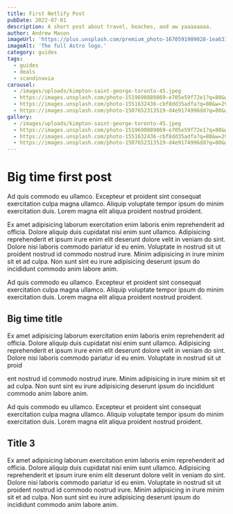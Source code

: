 ```yaml
---
title: First Netlify Post
pubDate: 2022-07-01
description: A short post about travel, beaches, and aw yaaaaaaaa.
author: Andrew Mason
imageUrl: 'https://plus.unsplash.com/premium_photo-1670591909028-1ea631e317d7?q=80&w=2942&auto=format&fit=crop&ixlib=rb-4.0.3&ixid=M3wxMjA3fDB8MHxwaG90by1wYWdlfHx8fGVufDB8fHx8fA%3D%3D'
imageAlt: 'The full Astro logo.'
category: guides
tags:
  - guides
  - deals
  - scandinavia
carousel:
  - /images/uploads/kimpton-saint-george-toronto-45.jpeg
  - https://images.unsplash.com/photo-1519690889869-e705e59f72e1?q=80&w=2940&auto=format&fit=crop&ixlib=rb-4.0.3&ixid=M3wxMjA3fDB8MHxwaG90by1wYWdlfHx8fGVufDB8fHx8fA%3D%3D
  - https://images.unsplash.com/photo-1551632436-cbf8dd35adfa?q=80&w=2942&auto=format&fit=crop&ixlib=rb-4.0.3&ixid=M3wxMjA3fDB8MHxwaG90by1wYWdlfHx8fGVufDB8fHx8fA%3D%3D
  - https://images.unsplash.com/photo-1507652313519-d4e9174996dd?q=80&w=2940&auto=format&fit=crop&ixlib=rb-4.0.3&ixid=M3wxMjA3fDB8MHxwaG90by1wYWdlfHx8fGVufDB8fHx8fA%3D%3D
gallery:
  - /images/uploads/kimpton-saint-george-toronto-45.jpeg
  - https://images.unsplash.com/photo-1519690889869-e705e59f72e1?q=80&w=2940&auto=format&fit=crop&ixlib=rb-4.0.3&ixid=M3wxMjA3fDB8MHxwaG90by1wYWdlfHx8fGVufDB8fHx8fA%3D%3D
  - https://images.unsplash.com/photo-1551632436-cbf8dd35adfa?q=80&w=2942&auto=format&fit=crop&ixlib=rb-4.0.3&ixid=M3wxMjA3fDB8MHxwaG90by1wYWdlfHx8fGVufDB8fHx8fA%3D%3D
  - https://images.unsplash.com/photo-1507652313519-d4e9174996dd?q=80&w=2940&auto=format&fit=crop&ixlib=rb-4.0.3&ixid=M3wxMjA3fDB8MHxwaG90by1wYWdlfHx8fGVufDB8fHx8fA%3D%3D
---
```

# Big time first post

Ad quis commodo eu ullamco. Excepteur et proident sint consequat exercitation culpa magna ullamco. Aliquip voluptate tempor ipsum do minim exercitation duis. Lorem magna elit aliqua proident nostrud proident.

Ex amet adipisicing laborum exercitation enim laboris enim reprehenderit ad officia. Dolore aliquip duis cupidatat nisi enim sunt ullamco. Adipisicing reprehenderit et ipsum irure enim elit deserunt dolore velit in veniam do sint. Dolore nisi laboris commodo pariatur id eu enim. Voluptate in nostrud sit ut proident nostrud id commodo nostrud irure. Minim adipisicing in irure minim sit et ad culpa. Non sunt sint eu irure adipisicing deserunt ipsum do incididunt commodo anim labore anim.

Ad quis commodo eu ullamco. Excepteur et proident sint consequat exercitation culpa magna ullamco. Aliquip voluptate tempor ipsum do minim exercitation duis. Lorem magna elit aliqua proident nostrud proident.

## Big time title

Ex amet adipisicing laborum exercitation enim laboris enim reprehenderit ad officia. Dolore aliquip duis cupidatat nisi enim sunt ullamco. Adipisicing reprehenderit et ipsum irure enim elit deserunt dolore velit in veniam do sint. Dolore nisi laboris commodo pariatur id eu enim. Voluptate in nostrud sit ut proid

ent nostrud id commodo nostrud irure. Minim adipisicing in irure minim sit et ad culpa. Non sunt sint eu irure adipisicing deserunt ipsum do incididunt commodo anim labore anim.

Ad quis commodo eu ullamco. Excepteur et proident sint consequat exercitation culpa magna ullamco. Aliquip voluptate tempor ipsum do minim exercitation duis. Lorem magna elit aliqua proident nostrud proident.

## Title 3

Ex amet adipisicing laborum exercitation enim laboris enim reprehenderit ad officia. Dolore aliquip duis cupidatat nisi enim sunt ullamco. Adipisicing reprehenderit et ipsum irure enim elit deserunt dolore velit in veniam do sint. Dolore nisi laboris commodo pariatur id eu enim. Voluptate in nostrud sit ut proident nostrud id commodo nostrud irure. Minim adipisicing in irure minim sit et ad culpa. Non sunt sint eu irure adipisicing deserunt ipsum do incididunt commodo anim labore anim.